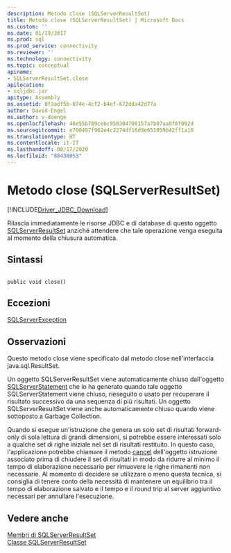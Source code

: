 ```yaml
---
description: Metodo close (SQLServerResultSet)
title: Metodo close (SQLServerResultSet) | Microsoft Docs
ms.custom: ''
ms.date: 01/19/2017
ms.prod: sql
ms.prod_service: connectivity
ms.reviewer: ''
ms.technology: connectivity
ms.topic: conceptual
apiname:
- SQLServerResultSet.close
apilocation:
- sqljdbc.jar
apitype: Assembly
ms.assetid: 8f3adf5b-874e-4cf2-b4ef-672dda42d77a
author: David-Engel
ms.author: v-daenge
ms.openlocfilehash: 46e55b789cebc950304708157a7b07aa0f8f092d
ms.sourcegitcommit: e700497f962e4c2274df16d9e651059b42ff1a10
ms.translationtype: HT
ms.contentlocale: it-IT
ms.lasthandoff: 08/17/2020
ms.locfileid: "88438053"
---
```

# <a name="close-method-sqlserverresultset"></a>Metodo close (SQLServerResultSet)
[!INCLUDE[Driver_JDBC_Download](../../../includes/driver_jdbc_download.md)]

  Rilascia immediatamente le risorse JDBC e di database di questo oggetto [SQLServerResultSet](../../../connect/jdbc/reference/sqlserverresultset-class.md) anziché attendere che tale operazione venga eseguita al momento della chiusura automatica.  
  
## <a name="syntax"></a>Sintassi  
  
```  
  
public void close()  
```  
  
## <a name="exceptions"></a>Eccezioni  
 [SQLServerException](../../../connect/jdbc/reference/sqlserverexception-class.md)  
  
## <a name="remarks"></a>Osservazioni  
 Questo metodo close viene specificato dal metodo close nell'interfaccia java.sql.ResultSet.  
  
 Un oggetto SQLServerResultSet viene automaticamente chiuso dall'oggetto [SQLServerStatement](../../../connect/jdbc/reference/sqlserverstatement-class.md) che lo ha generato quando tale oggetto SQLServerStatement viene chiuso, rieseguito o usato per recuperare il risultato successivo da una sequenza di più risultati. Un oggetto SQLServerResultSet viene anche automaticamente chiuso quando viene sottoposto a Garbage Collection.  
  
 Quando si esegue un'istruzione che genera un solo set di risultati forward-only di sola lettura di grandi dimensioni, si potrebbe essere interessati solo a qualche set di righe iniziale nel set di risultati restituito. In questo caso, l'applicazione potrebbe chiamare il metodo [cancel](../../../connect/jdbc/reference/cancel-method-sqlserverstatement.md) dell'oggetto istruzione associato prima di chiudere il set di risultati in modo da ridurre al minimo il tempo di elaborazione necessario per rimuovere le righe rimanenti non necessarie. Al momento di decidere se utilizzare o meno questa tecnica, si consiglia di tenere conto della necessità di mantenere un equilibrio tra il tempo di elaborazione salvato e il tempo e il round trip al server aggiuntivo necessari per annullare l'esecuzione.  
  
## <a name="see-also"></a>Vedere anche  
 [Membri di SQLServerResultSet](../../../connect/jdbc/reference/sqlserverresultset-members.md)   
 [Classe SQLServerResultSet](../../../connect/jdbc/reference/sqlserverresultset-class.md)  
  
  
